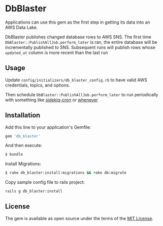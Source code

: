 # DbBlaster

Applications can use this gem as the first step in getting its data into an AWS Data Lake.

DbBlaster publishes changed database rows to AWS SNS. The first time `DbBlaster::PublishAllJob.perform_later` is ran,
the entire database will be incrementally published to SNS. Subsequent runs will publish rows whose `updated_at` column
is more recent than the last run

## Usage

Update `config/initializers/db_blaster_config.rb` to have valid AWS credentials, topics, and options.

Then schedule `DbBlaster::PublishAllJob.perform_later` to run periodically with something
like [sidekiq-cron](https://github.com/ondrejbartas/sidekiq-cron) or [whenever](https://github.com/javan/whenever)

## Installation

Add this line to your application's Gemfile:

```ruby
gem 'db_blaster'
```

And then execute:

```bash
$ bundle
```

Install Migrations:

```bash
$ rake db_blaster:install:migrations && rake db:migrate
```

Copy sample config file to rails project:

```bash
rails g db_blaster:install 
```

## License

The gem is available as open source under the terms of the [MIT License](https://opensource.org/licenses/MIT).
